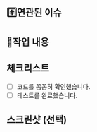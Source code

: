 ## #️⃣연관된 이슈

<!--
이슈 번호를 적어주세요!
ex) #1
-->

## 📝작업 내용

<!--
이번 PR에서 작업한 내용을 간략히 설명해주세요(이미지 첨부 가능)
-->

## 체크리스트

- [ ] 코드를 꼼꼼히 확인했습니다.
- [ ] 테스트를 완료했습니다.

## 스크린샷 (선택)
